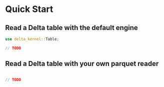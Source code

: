 # Quick Start


## Read a Delta table with the default engine
```rust
use delta_kernel::Table;

// TODO
```


## Read a Delta table with your own parquet reader

```rust

// TODO
```


